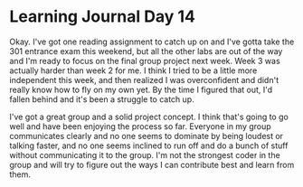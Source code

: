 # Learning Journal Day 14

Okay. I've got one reading assignment to catch up on and I've gotta take the 301 entrance exam this weekend, but all the other labs are out of the way and I'm ready to focus on the final group project next week. Week 3 was actually harder than week 2 for me. I think I tried to be a little more independent this week, and then realized I was overconfident and didn't really know how to fly on my own yet. By the time I figured that out, I'd fallen behind and it's been a struggle to catch up.

I've got a great group and a solid project concept. I think that's going to go well and have been enjoying the process so far. Everyone in my group communicates clearly and no one seems to dominate by being loudest or talking faster, and no one seems inclined to run off and do a bunch of stuff without communicating it to the group. I'm not the strongest coder in the group and will try to figure out the ways I can contribute best and learn from them.
